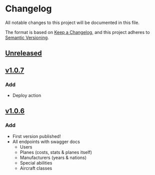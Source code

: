 # Changelog

All notable changes to this project will be documented in this file.

The format is based on [Keep a Changelog](https://keepachangelog.com/en/1.0.0/),
and this project adheres to [Semantic Versioning](https://semver.org/spec/v2.0.0.html).

## [Unreleased]

## [v1.0.7]

### Add
- Deploy action

## [v1.0.6]

### Add
- First version published!
- All endpoints with swagger docs
  - Users
  - Planes (costs, stats & planes itself)
  - Manufacturers (years & nations)
  - Special abilities
  - Aircraft classes

[Unreleased]: https://github.com/juananmuxed/air-raid-api/compare/v1.0.7...HEAD
[v1.0.7]: https://github.com/juananmuxed/air-raid-api/releases/tag/v1.0.7
[v1.0.6]: https://github.com/juananmuxed/air-raid-api/releases/tag/v1.0.6
